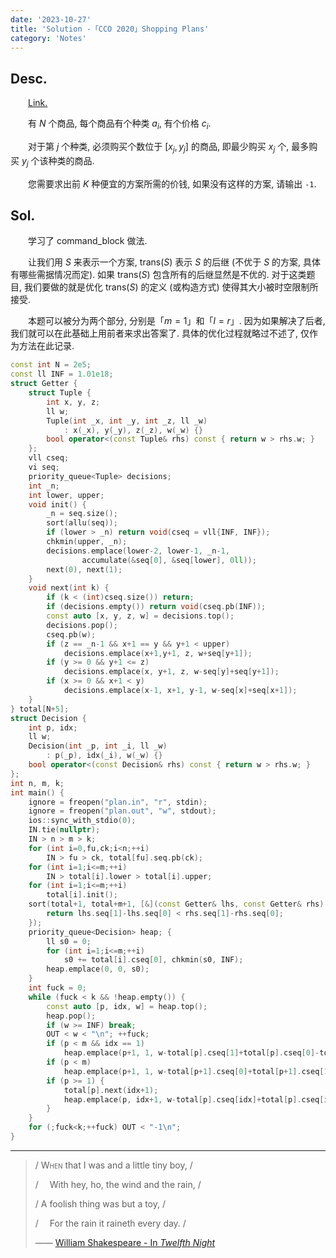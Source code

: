 ```yaml
---
date: '2023-10-27'
title: 'Solution -「CCO 2020」Shopping Plans'
category: 'Notes'
---
```


## Desc.

&emsp;&emsp;[Link.](https://www.luogu.com.cn/problem/P6646)

&emsp;&emsp;有 $N$ 个商品, 每个商品有个种类 $a_i$, 有个价格 $c_i$.

&emsp;&emsp;对于第 $j$ 个种类, 必须购买个数位于 $[x_j,y_j]$ 的商品, 即最少购买 $x_j$ 个, 最多购买 $y_j$ 个该种类的商品.

&emsp;&emsp;您需要求出前 $K$ 种便宜的方案所需的价钱, 如果没有这样的方案, 请输出 `-1`.

## Sol.

&emsp;&emsp;学习了 command_block 做法.

&emsp;&emsp;让我们用 $S$ 来表示一个方案, $\mathrm {trans} (S)$ 表示 $S$ 的后继 (不优于 $S$ 的方案, 具体有哪些需据情况而定). 如果 $\mathrm {trans} (S)$ 包含所有的后继显然是不优的. 对于这类题目, 我们要做的就是优化 $\mathrm {trans} (S)$ 的定义 (或构造方式) 使得其大小被时空限制所接受. 

&emsp;&emsp;本题可以被分为两个部分, 分别是「$m = 1$」和「$l = r$」. 因为如果解决了后者, 我们就可以在此基础上用前者来求出答案了. 具体的优化过程就略过不述了, 仅作为方法在此记录.

```cpp
const int N = 2e5;
const ll INF = 1.01e18;
struct Getter {
    struct Tuple {
        int x, y, z;
        ll w;
        Tuple(int _x, int _y, int _z, ll _w)
            : x(_x), y(_y), z(_z), w(_w) {}
        bool operator<(const Tuple& rhs) const { return w > rhs.w; }
    };
    vll cseq;
    vi seq;
    priority_queue<Tuple> decisions;
    int _n;
    int lower, upper;
    void init() {
        _n = seq.size();
        sort(allu(seq));
        if (lower > _n) return void(cseq = vll{INF, INF});
        chkmin(upper, _n);
        decisions.emplace(lower-2, lower-1, _n-1,
                accumulate(&seq[0], &seq[lower], 0ll));
        next(0), next(1);
    }
    void next(int k) {
        if (k < (int)cseq.size()) return;
        if (decisions.empty()) return void(cseq.pb(INF));
        const auto [x, y, z, w] = decisions.top();
        decisions.pop();
        cseq.pb(w);
        if (z == _n-1 && x+1 == y && y+1 < upper)
            decisions.emplace(x+1,y+1, z, w+seq[y+1]);
        if (y >= 0 && y+1 <= z)
            decisions.emplace(x, y+1, z, w-seq[y]+seq[y+1]);
        if (x >= 0 && x+1 < y)
            decisions.emplace(x-1, x+1, y-1, w-seq[x]+seq[x+1]);
    }
} total[N+5];
struct Decision {
    int p, idx;
    ll w;
    Decision(int _p, int _i, ll _w)
        : p(_p), idx(_i), w(_w) {}
    bool operator<(const Decision& rhs) const { return w > rhs.w; }
};
int n, m, k;
int main() {
    ignore = freopen("plan.in", "r", stdin);
    ignore = freopen("plan.out", "w", stdout);
    ios::sync_with_stdio(0);
    IN.tie(nullptr);
    IN > n > m > k;
    for (int i=0,fu,ck;i<n;++i)
        IN > fu > ck, total[fu].seq.pb(ck);
    for (int i=1;i<=m;++i)
        IN > total[i].lower > total[i].upper;
    for (int i=1;i<=m;++i)
        total[i].init();
    sort(total+1, total+m+1, [&](const Getter& lhs, const Getter& rhs) {
        return lhs.seq[1]-lhs.seq[0] < rhs.seq[1]-rhs.seq[0];
    });
    priority_queue<Decision> heap; {
        ll s0 = 0;
        for (int i=1;i<=m;++i)
            s0 += total[i].cseq[0], chkmin(s0, INF);
        heap.emplace(0, 0, s0);
    }
    int fuck = 0;
    while (fuck < k && !heap.empty()) {
        const auto [p, idx, w] = heap.top();
        heap.pop();
        if (w >= INF) break;
        OUT < w < "\n"; ++fuck;
        if (p < m && idx == 1)
            heap.emplace(p+1, 1, w-total[p].cseq[1]+total[p].cseq[0]-total[p+1].cseq[0]+total[p+1].cseq[1]);
        if (p < m)
            heap.emplace(p+1, 1, w-total[p+1].cseq[0]+total[p+1].cseq[1]);
        if (p >= 1) {
            total[p].next(idx+1);
            heap.emplace(p, idx+1, w-total[p].cseq[idx]+total[p].cseq[idx+1]);
        }
    }
    for (;fuck<k;++fuck) OUT < "-1\n";
}
```

---

> / <span style="font-variant: small-caps;">When</span> that I was and a little tiny boy, /
>
> / &emsp;With hey, ho, the wind and the rain, /
>
> / A foolish thing was but a toy, /
>
> / &emsp;For the rain it raineth every day. /
>
> —— [William Shakespeare - In *Twelfth Night*](https://en.wikipedia.org/wiki/Twelfth_Night)
